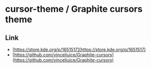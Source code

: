 

# cursor-theme / Graphite cursors theme


## Link

* [https://store.kde.org/p/1651517](https://store.kde.org/p/1651517)
* [https://github.com/vinceliuice/Graphite-cursors](https://github.com/vinceliuice/Graphite-cursors)
